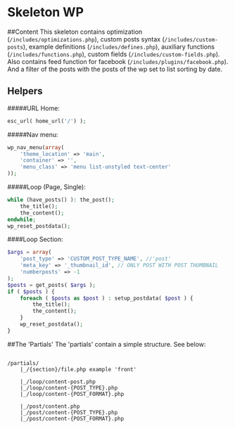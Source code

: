 # Skeleton WP

##Content
This skeleton contains optimization (`/includes/optimizations.php`), custom posts syntax (`/includes/custom-posts`), example definitions (`/includes/defines.php`), auxiliary functions (`/includes/functions.php`), custom fields (`/includes/custom-fields.php`).
Also contains feed function for facebook (`/includes/plugins/facebook.php`).
And a filter of the posts with the posts of the wp set to list sorting by date.

## Helpers

#####URL Home:
```php
esc_url( home_url('/') );
```

#####Nav menu:
```php
wp_nav_menu(array(
    'theme_location' => 'main',
    'container' => '',
    'menu_class' => 'menu list-unstyled text-center'
));
```

#####Loop (Page, Single):
```php
while (have_posts() ): the_post();
    the_title();
    the_content();
endwhile;
wp_reset_postdata();
```

####Loop Section:
```php
$args = array(
    'post_type' => 'CUSTOM_POST_TYPE_NAME', //'post'
    'meta_key' => '_thumbnail_id', // ONLY POST WITH POST THUMBNAIL
    'numberposts' => -1
);
$posts = get_posts( $args );
if ( $posts ) {
    foreach ( $posts as $post ) : setup_postdata( $post ) {
        the_title();
        the_content();
    }
    wp_reset_postdata();
}
```

##The 'Partials'
The 'partials' contain a simple structure. See below:
```$xslt

/partials/
    |_/{section}/file.php example 'front'
    
    |_/loop/content-post.php
    |_/loop/content-{POST_TYPE}.php
    |_/loop/content-{POST_FORMAT}.php
    
    |_/post/content.php
    |_/post/content-{POST_TYPE}.php
    |_/post/content-{POST_FORMAT}.php
```

